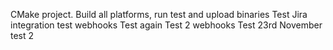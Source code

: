 CMake project. Build all platforms, run test and upload binaries
Test Jira integration
test webhooks
Test again
Test 2 webhooks
Test 23rd November
test 2
